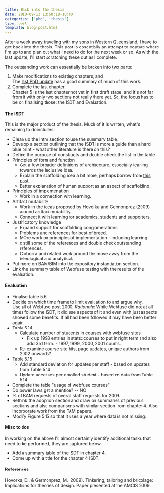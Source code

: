 ```yaml
---
title: Back into the thesis
date: 2010-09-13 13:50:18+10:00
categories: ['phd', 'thesis']
type: post
template: blog-post.html
---
```

After a week away traveling with my sons in Western Queensland, I have to get back into the thesis. This post is essentially an attempt to capture where I'm up to and plan out what I need to do for the next week or so. As with the last update, I'll start scratching these out as I complete.

The outstanding work can essentially be broken into two parts:

1. Make modifications to existing chapters; and  
    The [last PhD update](/blog2/2010/08/22/phd-update-28-minimal-work-feedback-arrived/) has a good summary of much of this work.
2. Complete the last chapter.  
    Chapter 5 is the last chapter not yet in first draft stage, and it's not far from it with only two sections not really there yet. So, the focus has to be on finalising those: the ISDT and Evaluation.

#### The ISDT

This is the major product of the thesis. Much of it is written, what's remaining to doincludes:

- Clean up the intro section to use the summary table.
- Develop a section outlining that the ISDT is more a guide than a hard blue print - what other literature is there on this?
- Define the purpose of constructs and double check the list in the table
- Principles of form and function
    - Get a few broader definitions of architecture, especially leaning towards the inclusive idea.
    - Explain the scaffolding idea a bit more, perhaps borrow from [this post](/blog2/2010/09/03/scaffolding-context-sensitive-conglomerations-in-e-learning-systems/).
    - Better explanation of human support as an aspect of scaffolding.
- Principles of implemenation
    - Work in a connection with learning.
- Artifact mutability
    - Work in the ideas proposed by Hovorka and Germonprez (2009) around artifact mutability.
    - Connect it with learning for academics, students and supporters.
- Justificatory knowledge
    - Expand support for scaffolding conglomerations.
    - Problems and references for best of breed.
    - MOre work on principles of implementation - including learning
    - distill some of the references and double check outstanding references.
    - Cioborra and related work around the move away from the teleological and analytical.
- Put more on BAM/BIM into the expository instantiation section.
- Link the summary table of Webfuse testing with the results of the evaluation.

#### Evaluation

- Finalise table 5.6.
- Decide on which time frame to limit evaluation to and argue why.  
    Use all of Webfuse post 2000. _Rationale_: While Webfuse did not at all times follow the ISDT, it did use aspects of it and even with just aspects showed some benefits. If all had been followed it may have been better again.
- Table 5.14
    - Calculate number of students in courses with webfuse sites
        - Fix up 1998 entries in stats::courses to put in right term and also add 3rd term. - 1997, 1999, 2000, 2001 counts.
    - Re-examine course site hits, page updates, unique authors from 2002 onwards?
- Table 5.15
    - Add standard deviation for updates per staff - based on updates from Table 5.14
    - Update accesses per enrolled student - based on data from Table 5.14
- Complete the table "usage of webfuse courses"
- Do power laws get a mention? -- NO
- % of BAM requests of overall staff requests for 2009.
- Rethink the adoption section and draw on summaries of previous sections and also comparisons with similar section from chapter 4. Also incorporate work from the TAM papers.
- Modify Figure 5.15 so that it uses a year where data is not missing.

#### Misc to dos

In working on the above I'll almost certainly identify additional tasks that need to be performed, they are captured below.

- Add a summary table of the ISDT in chapter 4.
- Come up with a title for the chapter 4 ISDT.

#### References

Hovorka, D., & Germonprez, M. (2009). Tinkering, tailoring and bricolage: Implications for theories of design. Paper presented at the AMCIS 2009.